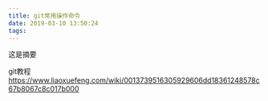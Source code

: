 ```yaml
---
title: git常用操作命令
date: 2019-03-10 13:50:24
tags:
---
```

这是摘要

<!-- more -->

git教程
https://www.liaoxuefeng.com/wiki/0013739516305929606dd18361248578c67b8067c8c017b000